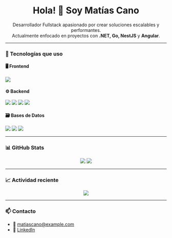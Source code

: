 <h1 align="center">Hola! 👋 Soy Matías Cano</h1>
<p align="center">
  Desarrollador Fullstack apasionado por crear soluciones escalables y performantes.<br>
  Actualmente enfocado en proyectos con <b>.NET, Go, NestJS</b> y <b>Angular</b>.
</p>

---

### 🧰 Tecnologías que uso

#### 🖥️ Frontend
<p>
  <img src="https://img.shields.io/badge/-Angular-DD0031?logo=angular&logoColor=white&style=for-the-badge" />
</p>

#### ⚙️ Backend
<p>
  <img src="https://img.shields.io/badge/-Go-00ADD8?logo=go&logoColor=white&style=for-the-badge" />
  <img src="https://img.shields.io/badge/-Node.js-339933?logo=nodedotjs&logoColor=white&style=for-the-badge" />
  <img src="https://img.shields.io/badge/-NestJS-E0234E?logo=nestjs&logoColor=white&style=for-the-badge" />
  <img src="https://img.shields.io/badge/-.NET-512BD4?logo=dotnet&logoColor=white&style=for-the-badge" />
</p>

#### 🗃️ Bases de Datos
<p>
  <img src="https://img.shields.io/badge/-SQL-4479A1?logo=MicrosoftSQLServer&logoColor=white&style=for-the-badge" />
  <img src="https://img.shields.io/badge/-PostgreSQL-4169E1?logo=postgresql&logoColor=white&style=for-the-badge" />
  <img src="https://img.shields.io/badge/-Redis-DC382D?logo=redis&logoColor=white&style=for-the-badge" />
</p>

---

### 📊 GitHub Stats

<p align="center">
  <img src="https://github-readme-stats.vercel.app/api?username=TU_USUARIO&show_icons=true&theme=radical" />
  <img src="https://github-readme-stats.vercel.app/api/top-langs/?username=TU_USUARIO&layout=compact&theme=radical" />
</p>

---

### 📈 Actividad reciente

<p align="center">
  <img src="https://github-readme-activity-graph.vercel.app/graph?username=TU_USUARIO&theme=github-compact" />
</p>

---

### 📫 Contacto

- 📧 matiascano@example.com  
- 💼 [LinkedIn](http)
